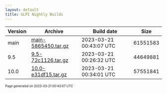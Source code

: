 ```yaml
---
layout: default
title: GLPI Nightly Builds
---
```


Version|Archive|Build date|Size
---|---|---|---
main|[main-5865450.tar.gz](main-5865450.tar.gz)|2023-03-21 00:43:07 UTC|61551583
9.5|[9.5-72c1126.tar.gz](9.5-72c1126.tar.gz)|2023-03-21 00:26:32 UTC|44649881
10.0|[10.0-e31df15.tar.gz](10.0-e31df15.tar.gz)|2023-03-21 00:34:01 UTC|57551841

<font size="1">Page generated on 2023-03-21 00:43:07 UTC</font>
